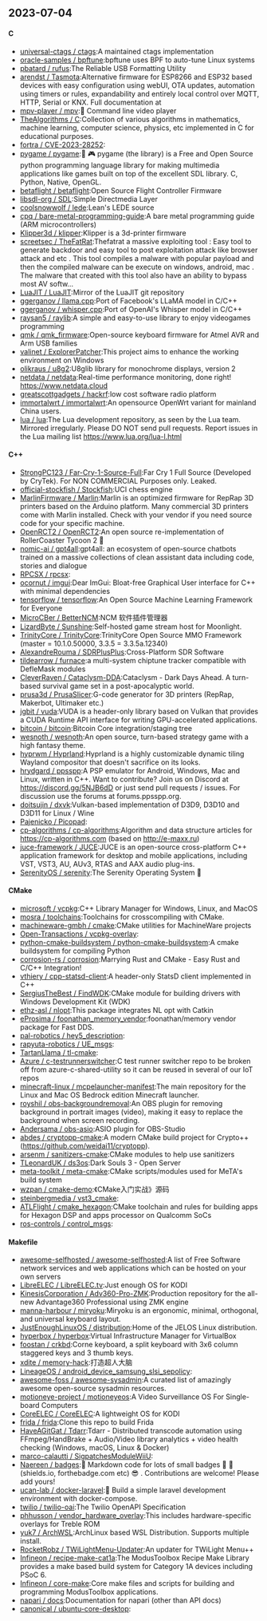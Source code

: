 ## 2023-07-04

#### C
* [universal-ctags / ctags](https://github.com/universal-ctags/ctags):A maintained ctags implementation
* [oracle-samples / bpftune](https://github.com/oracle-samples/bpftune):bpftune uses BPF to auto-tune Linux systems
* [pbatard / rufus](https://github.com/pbatard/rufus):The Reliable USB Formatting Utility
* [arendst / Tasmota](https://github.com/arendst/Tasmota):Alternative firmware for ESP8266 and ESP32 based devices with easy configuration using webUI, OTA updates, automation using timers or rules, expandability and entirely local control over MQTT, HTTP, Serial or KNX. Full documentation at
* [mpv-player / mpv](https://github.com/mpv-player/mpv):🎥 Command line video player
* [TheAlgorithms / C](https://github.com/TheAlgorithms/C):Collection of various algorithms in mathematics, machine learning, computer science, physics, etc implemented in C for educational purposes.
* [fortra / CVE-2023-28252](https://github.com/fortra/CVE-2023-28252):
* [pygame / pygame](https://github.com/pygame/pygame):🐍
🎮
pygame (the library) is a Free and Open Source python programming language library for making multimedia applications like games built on top of the excellent SDL library. C, Python, Native, OpenGL.
* [betaflight / betaflight](https://github.com/betaflight/betaflight):Open Source Flight Controller Firmware
* [libsdl-org / SDL](https://github.com/libsdl-org/SDL):Simple Directmedia Layer
* [coolsnowwolf / lede](https://github.com/coolsnowwolf/lede):Lean's LEDE source
* [cpq / bare-metal-programming-guide](https://github.com/cpq/bare-metal-programming-guide):A bare metal programming guide (ARM microcontrollers)
* [Klipper3d / klipper](https://github.com/Klipper3d/klipper):Klipper is a 3d-printer firmware
* [screetsec / TheFatRat](https://github.com/screetsec/TheFatRat):Thefatrat a massive exploiting tool : Easy tool to generate backdoor and easy tool to post exploitation attack like browser attack and etc . This tool compiles a malware with popular payload and then the compiled malware can be execute on windows, android, mac . The malware that created with this tool also have an ability to bypass most AV softw…
* [LuaJIT / LuaJIT](https://github.com/LuaJIT/LuaJIT):Mirror of the LuaJIT git repository
* [ggerganov / llama.cpp](https://github.com/ggerganov/llama.cpp):Port of Facebook's LLaMA model in C/C++
* [ggerganov / whisper.cpp](https://github.com/ggerganov/whisper.cpp):Port of OpenAI's Whisper model in C/C++
* [raysan5 / raylib](https://github.com/raysan5/raylib):A simple and easy-to-use library to enjoy videogames programming
* [qmk / qmk_firmware](https://github.com/qmk/qmk_firmware):Open-source keyboard firmware for Atmel AVR and Arm USB families
* [valinet / ExplorerPatcher](https://github.com/valinet/ExplorerPatcher):This project aims to enhance the working environment on Windows
* [olikraus / u8g2](https://github.com/olikraus/u8g2):U8glib library for monochrome displays, version 2
* [netdata / netdata](https://github.com/netdata/netdata):Real-time performance monitoring, done right! https://www.netdata.cloud
* [greatscottgadgets / hackrf](https://github.com/greatscottgadgets/hackrf):low cost software radio platform
* [immortalwrt / immortalwrt](https://github.com/immortalwrt/immortalwrt):An opensource OpenWrt variant for mainland China users.
* [lua / lua](https://github.com/lua/lua):The Lua development repository, as seen by the Lua team. Mirrored irregularly. Please DO NOT send pull requests. Report issues in the Lua mailing list https://www.lua.org/lua-l.html

#### C++
* [StrongPC123 / Far-Cry-1-Source-Full](https://github.com/StrongPC123/Far-Cry-1-Source-Full):Far Cry 1 Full Source (Developed by CryTek). For NON COMMERCIAL Purposes only. Leaked.
* [official-stockfish / Stockfish](https://github.com/official-stockfish/Stockfish):UCI chess engine
* [MarlinFirmware / Marlin](https://github.com/MarlinFirmware/Marlin):Marlin is an optimized firmware for RepRap 3D printers based on the Arduino platform. Many commercial 3D printers come with Marlin installed. Check with your vendor if you need source code for your specific machine.
* [OpenRCT2 / OpenRCT2](https://github.com/OpenRCT2/OpenRCT2):An open source re-implementation of RollerCoaster Tycoon 2 🎢
* [nomic-ai / gpt4all](https://github.com/nomic-ai/gpt4all):gpt4all: an ecosystem of open-source chatbots trained on a massive collections of clean assistant data including code, stories and dialogue
* [RPCSX / rpcsx](https://github.com/RPCSX/rpcsx):
* [ocornut / imgui](https://github.com/ocornut/imgui):Dear ImGui: Bloat-free Graphical User interface for C++ with minimal dependencies
* [tensorflow / tensorflow](https://github.com/tensorflow/tensorflow):An Open Source Machine Learning Framework for Everyone
* [MicroCBer / BetterNCM](https://github.com/MicroCBer/BetterNCM):NCM 软件插件管理器
* [LizardByte / Sunshine](https://github.com/LizardByte/Sunshine):Self-hosted game stream host for Moonlight.
* [TrinityCore / TrinityCore](https://github.com/TrinityCore/TrinityCore):TrinityCore Open Source MMO Framework (master = 10.1.0.50000, 3.3.5 = 3.3.5a.12340)
* [AlexandreRouma / SDRPlusPlus](https://github.com/AlexandreRouma/SDRPlusPlus):Cross-Platform SDR Software
* [tildearrow / furnace](https://github.com/tildearrow/furnace):a multi-system chiptune tracker compatible with DefleMask modules
* [CleverRaven / Cataclysm-DDA](https://github.com/CleverRaven/Cataclysm-DDA):Cataclysm - Dark Days Ahead. A turn-based survival game set in a post-apocalyptic world.
* [prusa3d / PrusaSlicer](https://github.com/prusa3d/PrusaSlicer):G-code generator for 3D printers (RepRap, Makerbot, Ultimaker etc.)
* [jgbit / vuda](https://github.com/jgbit/vuda):VUDA is a header-only library based on Vulkan that provides a CUDA Runtime API interface for writing GPU-accelerated applications.
* [bitcoin / bitcoin](https://github.com/bitcoin/bitcoin):Bitcoin Core integration/staging tree
* [wesnoth / wesnoth](https://github.com/wesnoth/wesnoth):An open source, turn-based strategy game with a high fantasy theme.
* [hyprwm / Hyprland](https://github.com/hyprwm/Hyprland):Hyprland is a highly customizable dynamic tiling Wayland compositor that doesn't sacrifice on its looks.
* [hrydgard / ppsspp](https://github.com/hrydgard/ppsspp):A PSP emulator for Android, Windows, Mac and Linux, written in C++. Want to contribute? Join us on Discord at https://discord.gg/5NJB6dD or just send pull requests / issues. For discussion use the forums at forums.ppsspp.org.
* [doitsujin / dxvk](https://github.com/doitsujin/dxvk):Vulkan-based implementation of D3D9, D3D10 and D3D11 for Linux / Wine
* [Pajenicko / Picopad](https://github.com/Pajenicko/Picopad):
* [cp-algorithms / cp-algorithms](https://github.com/cp-algorithms/cp-algorithms):Algorithm and data structure articles for https://cp-algorithms.com (based on http://e-maxx.ru)
* [juce-framework / JUCE](https://github.com/juce-framework/JUCE):JUCE is an open-source cross-platform C++ application framework for desktop and mobile applications, including VST, VST3, AU, AUv3, RTAS and AAX audio plug-ins.
* [SerenityOS / serenity](https://github.com/SerenityOS/serenity):The Serenity Operating System 🐞

#### CMake
* [microsoft / vcpkg](https://github.com/microsoft/vcpkg):C++ Library Manager for Windows, Linux, and MacOS
* [mosra / toolchains](https://github.com/mosra/toolchains):Toolchains for crosscompiling with CMake.
* [machineware-gmbh / cmake](https://github.com/machineware-gmbh/cmake):CMake utilities for MachineWare projects
* [Open-Transactions / vcpkg-overlay](https://github.com/Open-Transactions/vcpkg-overlay):
* [python-cmake-buildsystem / python-cmake-buildsystem](https://github.com/python-cmake-buildsystem/python-cmake-buildsystem):A cmake buildsystem for compiling Python
* [corrosion-rs / corrosion](https://github.com/corrosion-rs/corrosion):Marrying Rust and CMake - Easy Rust and C/C++ Integration!
* [vthiery / cpp-statsd-client](https://github.com/vthiery/cpp-statsd-client):A header-only StatsD client implemented in C++
* [SergiusTheBest / FindWDK](https://github.com/SergiusTheBest/FindWDK):CMake module for building drivers with Windows Development Kit (WDK)
* [ethz-asl / nlopt](https://github.com/ethz-asl/nlopt):This package integrates NL opt with Catkin
* [eProsima / foonathan_memory_vendor](https://github.com/eProsima/foonathan_memory_vendor):foonathan/memory vendor package for Fast DDS.
* [pal-robotics / hey5_description](https://github.com/pal-robotics/hey5_description):
* [rapyuta-robotics / UE_msgs](https://github.com/rapyuta-robotics/UE_msgs):
* [TartanLlama / tl-cmake](https://github.com/TartanLlama/tl-cmake):
* [Azure / c-testrunnerswitcher](https://github.com/Azure/c-testrunnerswitcher):C test runner switcher repo to be broken off from azure-c-shared-utility so it can be reused in several of our IoT repos
* [minecraft-linux / mcpelauncher-manifest](https://github.com/minecraft-linux/mcpelauncher-manifest):The main repository for the Linux and Mac OS Bedrock edition Minecraft launcher.
* [royshil / obs-backgroundremoval](https://github.com/royshil/obs-backgroundremoval):An OBS plugin for removing background in portrait images (video), making it easy to replace the background when screen recording.
* [Andersama / obs-asio](https://github.com/Andersama/obs-asio):ASIO plugin for OBS-Studio
* [abdes / cryptopp-cmake](https://github.com/abdes/cryptopp-cmake):A modern CMake build project for Crypto++ (https://github.com/weidai11/cryptopp).
* [arsenm / sanitizers-cmake](https://github.com/arsenm/sanitizers-cmake):CMake modules to help use sanitizers
* [TLeonardUK / ds3os](https://github.com/TLeonardUK/ds3os):Dark Souls 3 - Open Server
* [meta-toolkit / meta-cmake](https://github.com/meta-toolkit/meta-cmake):CMake scripts/modules used for MeTA's build system
* [wzpan / cmake-demo](https://github.com/wzpan/cmake-demo):《CMake入门实战》源码
* [steinbergmedia / vst3_cmake](https://github.com/steinbergmedia/vst3_cmake):
* [ATLFlight / cmake_hexagon](https://github.com/ATLFlight/cmake_hexagon):CMake toolchain and rules for building apps for Hexagon DSP and apps processor on Qualcomm SoCs
* [ros-controls / control_msgs](https://github.com/ros-controls/control_msgs):

#### Makefile
* [awesome-selfhosted / awesome-selfhosted](https://github.com/awesome-selfhosted/awesome-selfhosted):A list of Free Software network services and web applications which can be hosted on your own servers
* [LibreELEC / LibreELEC.tv](https://github.com/LibreELEC/LibreELEC.tv):Just enough OS for KODI
* [KinesisCorporation / Adv360-Pro-ZMK](https://github.com/KinesisCorporation/Adv360-Pro-ZMK):Production repository for the all-new Advantage360 Professional using ZMK engine
* [manna-harbour / miryoku](https://github.com/manna-harbour/miryoku):Miryoku is an ergonomic, minimal, orthogonal, and universal keyboard layout.
* [JustEnoughLinuxOS / distribution](https://github.com/JustEnoughLinuxOS/distribution):Home of the JELOS Linux distribution.
* [hyperbox / hyperbox](https://github.com/hyperbox/hyperbox):Virtual Infrastructure Manager for VirtualBox
* [foostan / crkbd](https://github.com/foostan/crkbd):Corne keyboard, a split keyboard with 3x6 column staggered keys and 3 thumb keys.
* [xdite / memory-hack](https://github.com/xdite/memory-hack):打造超人大脑
* [LineageOS / android_device_samsung_slsi_sepolicy](https://github.com/LineageOS/android_device_samsung_slsi_sepolicy):
* [awesome-foss / awesome-sysadmin](https://github.com/awesome-foss/awesome-sysadmin):A curated list of amazingly awesome open-source sysadmin resources.
* [motioneye-project / motioneyeos](https://github.com/motioneye-project/motioneyeos):A Video Surveillance OS For Single-board Computers
* [CoreELEC / CoreELEC](https://github.com/CoreELEC/CoreELEC):A lightweight OS for KODI
* [frida / frida](https://github.com/frida/frida):Clone this repo to build Frida
* [HaveAGitGat / Tdarr](https://github.com/HaveAGitGat/Tdarr):Tdarr - Distributed transcode automation using FFmpeg/HandBrake + Audio/Video library analytics + video health checking (Windows, macOS, Linux & Docker)
* [marco-calautti / SigpatchesModuleWiiU](https://github.com/marco-calautti/SigpatchesModuleWiiU):
* [Naereen / badges](https://github.com/Naereen/badges):📝
Markdown code for lots of small badges
🎀
📌
(shields.io, forthebadge.com etc)
😎
. Contributions are welcome! Please add yours!
* [ucan-lab / docker-laravel](https://github.com/ucan-lab/docker-laravel):🐳 Build a simple laravel development environment with docker-compose.
* [twilio / twilio-oai](https://github.com/twilio/twilio-oai):The Twilio OpenAPI Specification
* [phhusson / vendor_hardware_overlay](https://github.com/phhusson/vendor_hardware_overlay):This includes hardware-specific overlays for Treble ROM
* [yuk7 / ArchWSL](https://github.com/yuk7/ArchWSL):ArchLinux based WSL Distribution. Supports multiple install.
* [RocketRobz / TWiLightMenu-Updater](https://github.com/RocketRobz/TWiLightMenu-Updater):An updater for TWiLight Menu++
* [Infineon / recipe-make-cat1a](https://github.com/Infineon/recipe-make-cat1a):The ModusToolbox Recipe Make Library provides a make based build system for Category 1A devices including PSoC 6.
* [Infineon / core-make](https://github.com/Infineon/core-make):Core make files and scripts for building and programming ModusToolbox applications.
* [napari / docs](https://github.com/napari/docs):Documentation for napari (other than API docs)
* [canonical / ubuntu-core-desktop](https://github.com/canonical/ubuntu-core-desktop):

